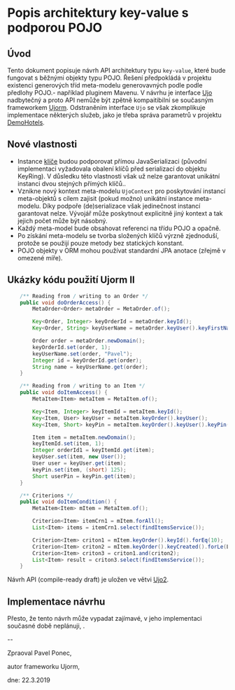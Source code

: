 # Popis architektury key-value s podporou POJO

## Úvod

Tento dokument popisuje návrh API architektury  typu `key-value`, které bude fungovat s běžnými objekty typu POJO.
Řešení předpokládá v projektu existenci generových tříd meta-modelu generovavných podle podle předlohy POJO.- například pluginem Mavenu.
V návrhu je interface [Ujo](http://ujorm.org/javadoc/org/ujorm/Ujo.html) nadbytečný a proto API nemůže být
zpětně kompaitibilní se současným frameworkem [Ujorm](https://ujorm.org/). 
Odstraněním interface `Ujo` se však zkomplikuje implementace 
některých služeb, jako je třeba správa parametrů v projektu 
[DemoHotels](https://hotels.ujorm.org/source?src=org.ujorm.hotels.gui.hotel.HotelTable).


## Nové vlastnosti

* Instance [klíče](http://ujorm.org/javadoc/org/ujorm/Key.html) budou podporovat přímou JavaSerializaci 
 (původní implementaci vyžadovala obalení klíčů před serializací do objektu KeyRing). V důsledku této vlastnosti 
  však už nelze garantovat unikátní instanci dvou stejných přímých klíčů..
* Vznikne nový kontext meta-modelu `UjoContext` pro poskytování instancí meta-objektů s cílem zajisit (pokud možno) unikátní instance meta-modelu.
  Díky podpoře (de)serializace však jedinečnost instancí garantovat nelze.
  Vývojář může poskytnout explicitně jiný kontext a tak jejich počet může být násobný.
* Každý meta-model bude obsahovat referenci na třídu POJO a opačně.
* Po získání meta-modelu se tvorba složených klíčů výrzně zjednoduší, protože se použijí pouze metody bez statických konstant.
* POJO objekty v ORM mohou používat standardní JPA anotace (zřejmě v omezené míře).

## Ukázky kódu použití Ujorm II

```java
    /** Reading from / writing to an Order */
    public void doOrderAccess() {
        MetaOrder<Order> metaOrder = MetaOrder.of();

        Key<Order, Integer> keyOrderId = metaOrder.keyId();
        Key<Order, String> keyUserName = metaOrder.keyUser().keyFirstName();

        Order order = metaOrder.newDomain();
        keyOrderId.set(order, 1);
        keyUserName.set(order, "Pavel");
        Integer id = keyOrderId.get(order);
        String name = keyUserName.get(order);
    }
```

```java
    /** Reading from / writing to an Item */
    public void doItemAccess() {
        MetaItem<Item> metaItem = MetaItem.of();

        Key<Item, Integer> keyItemId = metaItem.keyId();
        Key<Item, User> keyUser = metaItem.keyOrder().keyUser();
        Key<Item, Short> keyPin = metaItem.keyOrder().keyUser().keyPin();

        Item item = metaItem.newDomain();
        keyItemId.set(item, 1);
        Integer orderId1 = keyItemId.get(item);
        keyUser.set(item, new User());
        User user = keyUser.get(item);
        keyPin.set(item, (short) 125);
        Short userPin = keyPin.get(item);
    }
```

```java
    /** Criterions */
    public void doItemCondition() {
        MetaItem<Item> mItem = MetaItem.of();

        Criterion<Item> itemCrn1 = mItem.forAll();
        List<Item> items = itemCrn1.select(findItemsService());

        Criterion<Item> criton1 = mItem.keyOrder().keyId().forEq(10);
        Criterion<Item> criton2 = mItem.keyOrder().keyCreated().forLe(LocalDateTime.now());
        Criterion<Item> criton3 = criton1.and(criton2);
        List<Item> result = criton3.select(findItemsService());
    }
```

Návrh API (compile-ready draft) je uložen ve větvi 
[Ujo2](https://github.com/pponec/ujorm/blob/Ujorm2/project-m2/ujo2-core/src/test/java/org/ujorm/service/MySampleService.java). 


## Implementace návrhu

Přesto, že tento návrh může vypadat zajímavé, v jeho implementaci současné době neplánuji,
.

--

Zpraoval Pavel Ponec, 

autor frameworku Ujorm,

dne: 22.3.2019